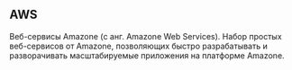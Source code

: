## AWS
Веб-сервисы Amazone (с анг. Amazone Web Services). Набор простых
веб-сервисов от Amazone, позволяющих быстро разрабатывать и разворачивать
масштабируемые приложения на платформе Amazone.